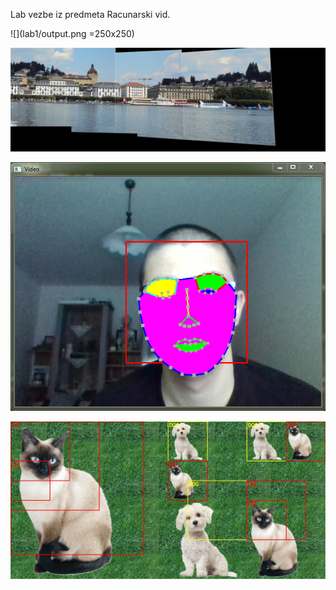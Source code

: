 
Lab vezbe iz predmeta Racunarski vid.

![](lab1/output.png =250x250)

![](lab2/Panorama.jpg)

![](lab3/Output.PNG)

![](lab4/output.jpg)

